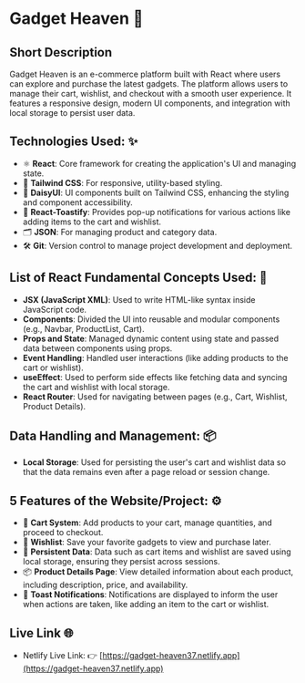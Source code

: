 # Gadget Heaven 🚀

## Short Description
Gadget Heaven is an e-commerce platform built with React where users can explore and purchase the latest gadgets. The platform allows users to manage their cart, wishlist, and checkout with a smooth user experience. It features a responsive design, modern UI components, and integration with local storage to persist user data.

## Technologies Used: ✨
- ⚛️ **React**: Core framework for creating the application's UI and managing state.
- 🎨 **Tailwind CSS**: For responsive, utility-based styling.
- 🌼 **DaisyUI**: UI components built on Tailwind CSS, enhancing the styling and component accessibility.
- 🔔 **React-Toastify**: Provides pop-up notifications for various actions like adding items to the cart and wishlist.
- 🗂️ **JSON**: For managing product and category data.
- 🛠️ **Git**: Version control to manage project development and deployment.

## List of React Fundamental Concepts Used: 📝
- **JSX (JavaScript XML)**: Used to write HTML-like syntax inside JavaScript code.
- **Components**: Divided the UI into reusable and modular components (e.g., Navbar, ProductList, Cart).
- **Props and State**: Managed dynamic content using state and passed data between components using props.
- **Event Handling**: Handled user interactions (like adding products to the cart or wishlist).
- **useEffect**: Used to perform side effects like fetching data and syncing the cart and wishlist with local storage.
- **React Router**: Used for navigating between pages (e.g., Cart, Wishlist, Product Details).
  
## Data Handling and Management: 📦
- **Local Storage**: Used for persisting the user's cart and wishlist data so that the data remains even after a page reload or session change.


## 5 Features of the Website/Project: ⚙️
- 🛒 **Cart System**: Add products to your cart, manage quantities, and proceed to checkout.
- 💖 **Wishlist**: Save your favorite gadgets to view and purchase later.
- 🔄 **Persistent Data**: Data such as cart items and wishlist are saved using local storage, ensuring they persist across sessions.
- 📦 **Product Details Page**: View detailed information about each product, including description, price, and availability.
- 🔔 **Toast Notifications**: Notifications are displayed to inform the user when actions are taken, like adding an item to the cart or wishlist.

## Live Link 🌐
- Netlify Live Link: 👉 [https://gadget-heaven37.netlify.app](https://gadget-heaven37.netlify.app)








